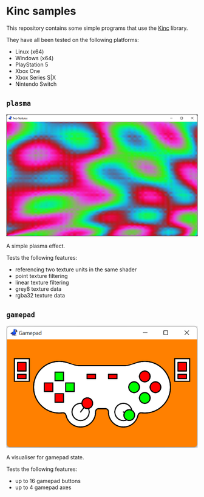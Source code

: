 # Kinc samples

This repository contains some simple programs that use the [Kinc](https://github.com/Kode/Kinc) library.

They have all been tested on the following platforms:
 - Linux (x64)
 - Windows (x64)
 - PlayStation 5
 - Xbox One
 - Xbox Series S|X
 - Nintendo Switch

## `plasma`

<img src="https://github.com/samhocevar/kinc-samples/raw/main/plasma.png" height="320"/>

A simple plasma effect.

Tests the following features:
 - referencing two texture units in the same shader
 - point texture filtering
 - linear texture filtering
 - grey8 texture data
 - rgba32 texture data

## `gamepad`

<img src="https://github.com/samhocevar/kinc-samples/raw/main/gamepad.png" height="320"/>

A visualiser for gamepad state.

Tests the following features:
 - up to 16 gamepad buttons
 - up to 4 gamepad axes
